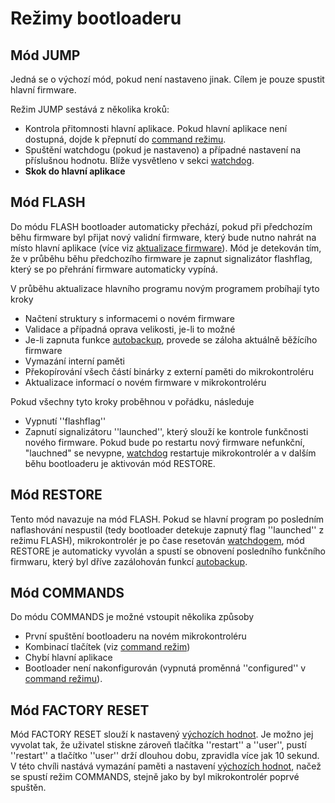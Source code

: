 # Režimy bootloaderu

## Mód JUMP

Jedná se o výchozí mód, pokud není nastaveno jinak. Cílem je pouze spustit hlavní firmware.

Režim JUMP sestává z několika kroků:

* Kontrola přitomnosti hlavní aplikace. Pokud hlavní aplikace není dostupná, dojde k přepnutí do [command režimu](command-mod.md).
* Spuštění watchdogu \(pokud je nastaveno\) a případné nastavení na příslušnou hodnotu. Blíže vysvětleno v sekci [watchdog](https://github.com/byzance/public-documentation/tree/38b460c46404c197299c0f0a84e3402a9b74c8d7/byzance_documentation/architektura-fw/bootloader/link%20na%20watchdog/README.md).
* **Skok do hlavní aplikace**

## Mód FLASH

Do módu FLASH bootloader automaticky přechází, pokud při předchozím běhu firmware byl přijat nový  validní firmware, který bude nutno nahrát na místo hlavní aplikace \(více viz [aktualizace firmware](https://github.com/byzance/public-documentation/tree/38b460c46404c197299c0f0a84e3402a9b74c8d7/byzance_documentation/architektura-fw/bootloader/odkaz%20aktualizace%20firmware/README.md)\). Mód je detekován tím, že v průběhu běhu předchozího firmware je zapnut signalizátor flashflag, který se po přehrání firmware automaticky vypíná. 

V průběhu aktualizace hlavního programu novým programem probíhají tyto kroky

* Načtení struktury s informacemi o novém firmware
* Validace a případná oprava velikosti, je-li to možné
* Je-li zapnuta funkce [autobackup](../autobackup.md), provede se záloha aktuálně běžícího firmware
* Vymazání interní paměti
* Překopírování všech částí binárky z externí paměti do mikrokontroléru
* Aktualizace informací o novém firmware v mikrokontroléru

Pokud všechny tyto kroky proběhnou v pořádku, následuje

* Vypnutí ''flashflag''
* Zapnutí signalizátoru ''launched'', který slouží ke kontrole funkčnosti nového firmware. Pokud bude po restartu nový firmware nefunkční, "lauchned" se nevypne, [watchdog](https://github.com/byzance/public-documentation/tree/38b460c46404c197299c0f0a84e3402a9b74c8d7/byzance_documentation/architektura-fw/bootloader/ODKAZ%20WATCHDOG/README.md)  restartuje mikrokontrolér a v dalším běhu bootloaderu je aktivován mód RESTORE.

## Mód RESTORE

Tento mód navazuje na mód FLASH.  Pokud se hlavní program po posledním naflashování nespustil \(tedy bootloader detekuje zapnutý flag ''launched'' z režimu FLASH\), mikrokontrolér je po čase resetován [watchdogem](../../funkcionality/watchdog.md), mód RESTORE je automaticky vyvolán a spustí se obnovení posledního funkčního firmwaru, který byl dříve zazálohován funkcí [autobackup](../autobackup.md). 

## Mód COMMANDS

Do módu COMMANDS je možné vstoupit několika způsoby

* První spuštění bootloaderu na novém mikrokontroléru
* Kombinací tlačítek \(viz [command režim](https://github.com/byzance/public-documentation/tree/38b460c46404c197299c0f0a84e3402a9b74c8d7/byzance_documentation/architektura-fw/bootloader/odkaz%20na%20bootloader%20comand%20režim/README.md)\)
* Chybí hlavní aplikace
* Bootloader není nakonfigurován \(vypnutá proměnná ''configured'' v [command režimu](command-mod.md)\).

## Mód FACTORY RESET

Mód FACTORY RESET slouží k nastavený [výchozích hodnot](vychozi-hodnoty.md). Je možno jej vyvolat tak, že uživatel stiskne zároveň tlačítka ''restart'' a ''user'', pustí ''restart'' a tlačítko ''user'' drží dlouhou dobu, zpravidla více jak 10 sekund. V této chvíli nastává vymazání paměti a nastavení [výchozích hodnot](vychozi-hodnoty.md), načež se spustí režim COMMANDS, stejně jako by byl mikrokontrolér poprvé spuštěn.

